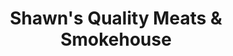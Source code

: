 ---
title: "Shawn's Quality Meats & Smokehouse"
url: /maple-valley/shawns-quality-meats-und-smokehouse/
shop: Metzgerei
---